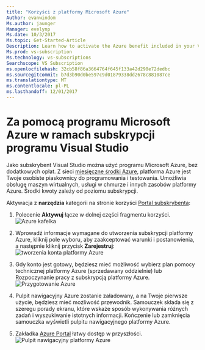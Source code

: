 ```yaml
---
title: "Korzyści z platformy Microsoft Azure"
Author: evanwindom
Ms.author: jaunger
Manager: evelynp
Ms.date: 10/3/2017
Ms.topic: Get-Started-Article
Description: Learn how to activate the Azure benefit included in your Visual Studio subscription.
Ms.prod: vs-subscription
Ms.technology: vs-subscriptions
Searchscope: VS Subscription
ms.openlocfilehash: 32cb58f86a3664764f645f133a42d298e72dedbc
ms.sourcegitcommit: b7d3b90d0be597c9d01879338dd2678c881087ce
ms.translationtype: MT
ms.contentlocale: pl-PL
ms.lasthandoff: 12/01/2017
---
```

# <a name="using-microsoft-azure-in-visual-studio-subscriptions"></a>Za pomocą programu Microsoft Azure w ramach subskrypcji programu Visual Studio
Jako subskrybent Visual Studio można użyć programu Microsoft Azure, bez dodatkowych opłat.  Z sieci [miesięczne środki Azure](https://azure.microsoft.com/pricing/member-offers/msdn-benefits-details/), platforma Azure jest Twoje osobiste piaskownicy do programowania i testowania.  Umożliwia obsługę maszyn wirtualnych, usługi w chmurze i innych zasobów platformy Azure.  Środki kwoty zależy od poziomu subskrypcji. 

Aktywacja z **narzędzia** kategorii na stronie korzyści [Portal subskrybenta](https://my.visualstudio.com/benefits): 

1.  Polecenie **Aktywuj** łącze w dolnej części fragmentu korzyści.   
![Azure kafelka](_img\vs-azure\vs-azure-tile.png)

2.  Wprowadź informacje wymagane do utworzenia subskrypcji platformy Azure, kliknij pole wyboru, aby zaakceptować warunki i postanowienia, a następnie kliknij przycisk **Zarejestruj**: ![tworzenia konta platformy Azure](_img\vs-azure\vs-azure-sign-up-cropped.png)

 
3.  Gdy konto jest gotowy, będziesz mieć możliwość wybierz plan pomocy technicznej platformy Azure (sprzedawany oddzielnie) lub Rozpoczynanie pracy z subskrypcją platformy Azure.  
![Przygotowanie Azure](_img\vs-azure\vs-azure-getting-ready-cropped.png)

4.  Pulpit nawigacyjny Azure zostanie załadowany, a na Twoje pierwsze użycie, będziesz mieć możliwość przewodnik.  Samouczek składa się z szeregu porady ekranu, które wskaże sposób wykonywania różnych zadań i wyszukiwanie istotnych informacji.  Kończenie lub zamknięcia samouczka wyświetli pulpitu nawigacyjnego platformy Azure. 
5.  Zakładka [Azure Portal](https://portal.azure.com) łatwy dostęp w przyszłości.
![Pulpit nawigacyjny platformy Azure](_img\vs-azure\vs-azure-dashboard-cropped.png)


